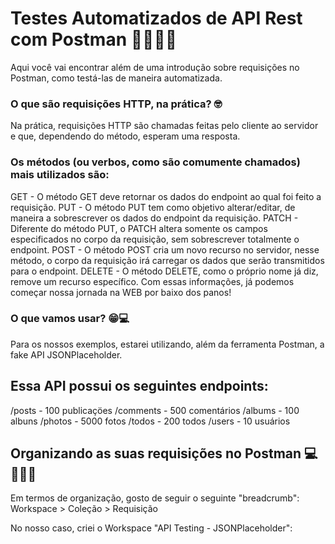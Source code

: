 # Testes Automatizados de API Rest com Postman 🚀🧑🏼‍🚀
Aqui você vai encontrar além de uma introdução sobre requisições no Postman, como testá-las de maneira automatizada.


### O que são requisições HTTP, na prática? 🤓

Na prática, requisições HTTP são chamadas feitas pelo cliente ao servidor e que, dependendo do método, esperam uma resposta.

### Os métodos (ou verbos, como são comumente chamados) mais utilizados são:
GET - O método GET deve retornar os dados do endpoint ao qual foi feito a requisição.
PUT - O método PUT tem como objetivo alterar/editar, de maneira a sobrescrever os dados do endpoint da requisição.
PATCH - Diferente do método PUT, o PATCH altera somente os campos especificados no corpo da requisição, sem sobrescrever totalmente o endpoint.
POST - O método POST cria um novo recurso no servidor, nesse método, o corpo da requisição irá carregar os dados que serão transmitidos para o endpoint.
DELETE - O método DELETE, como o próprio nome já diz, remove um recurso específico.
Com essas informações, já podemos começar nossa jornada na WEB por baixo dos panos!




### O que vamos usar? 😁💻
Para os nossos exemplos, estarei utilizando, além da ferramenta Postman, a fake API JSONPlaceholder.

## Essa API possui os seguintes endpoints:

/posts - 100 publicaçöes
/comments - 500 comentários
/albums - 100 albuns
/photos - 5000 fotos
/todos - 200 todos
/users - 10 usuários


## Organizando as suas requisições no Postman 💻🧑🏼‍🚀
Em termos de organização, gosto de seguir o seguinte "breadcrumb": Workspace > Coleção > Requisição

No nosso caso, criei o Workspace "API Testing - JSONPlaceholder":

